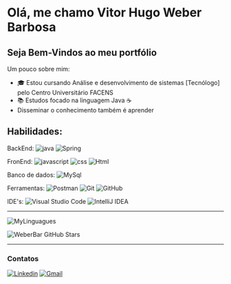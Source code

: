 # Olá, me chamo Vitor Hugo Weber Barbosa 
<h2>Seja Bem-Vindos ao meu portfólio</h2>

Um pouco sobre mim:

<ul>
    <li>🎓 Estou cursando Análise e desenvolvimento de sistemas [Tecnólogo] pelo Centro Universitário FACENS </li>
    <li>📚 Estudos focado na linguagem Java ☕ </li>
    <li>Disseminar o conhecimento também é aprender</li>
</ul>

## Habilidades:

BackEnd: 
![java](https://img.shields.io/badge/Java-ED8B00?style=for-the-badge&logo=openjdk&logoColor=white)
![Spring](https://img.shields.io/badge/spring-%236DB33F.svg?style=for-the-badge&logo=spring&logoColor=white)

FronEnd: 
![javascript](https://img.shields.io/badge/JavaScript-F7DF1E?style=for-the-badge&logo=javascript&logoColor=black)
![css](https://img.shields.io/badge/CSS3-1572B6?style=for-the-badge&logo=css3&logoColor=white)
![Html](https://img.shields.io/badge/HTML5-E34F26?style=for-the-badge&logo=html5&logoColor=white)

Banco de dados: 
![MySql](https://img.shields.io/badge/MySQL-00000F?style=for-the-badge&logo=mysql&logoColor=white)

Ferramentas: 
![Postman](https://img.shields.io/badge/Postman-FF6C37?style=for-the-badge&logo=postman&logoColor=white)
![Git](https://img.shields.io/badge/git-%23F05033.svg?style=for-the-badge&logo=git&logoColor=white)
![GitHub](https://img.shields.io/badge/github-%23121011.svg?style=for-the-badge&logo=github&logoColor=white)

IDE's:
![Visual Studio Code](https://img.shields.io/badge/Visual%20Studio%20Code-0078d7.svg?style=for-the-badge&logo=visual-studio-code&logoColor=white)
![IntelliJ IDEA](https://img.shields.io/badge/IntelliJIDEA-000000.svg?style=for-the-badge&logo=intellij-idea&logoColor=white)

<hr>

![MyLinguagues](https://github-readme-stats.vercel.app/api/top-langs/?username=WeberBar&theme=blue-green)


![WeberBar GitHub Stars](https://github-readme-stats.vercel.app/api?username=WeberBar&show_icons=true&theme=radical)
<hr>

<h3>Contatos</h3>

<a href="https://www.linkedin.com/in/vitor-weber-65703b270?lipi=urn%3Ali%3Apage%3Ad_flagship3_profile_view_base_contact_details%3BPkGPOliKTLukXr6hW6HxMg%3D%3D">![Linkedin](https://img.shields.io/badge/LinkedIn-0077B5?style=for-the-badge&logo=linkedin&logoColor=white)</a>
<a href="mailto:vitorweber490@gmail.com">![Gmail](https://img.shields.io/badge/Gmail-D14836?style=for-the-badge&logo=gmail&logoColor=white)</a>
